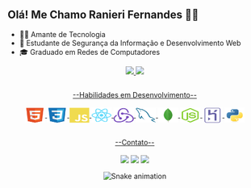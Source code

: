 ## Olá! Me Chamo Ranieri Fernandes 👋🏽

- 👨‍💻 Amante de Tecnologia
- 🌱 Estudante de Segurança da Informação e Desenvolvimento Web
- 🎓 Graduado em Redes de Computadores

<div align="center">
  <a href="https://github.com/ranierirfm">
  <img width="41%" src="https://github-readme-stats.vercel.app/api?username=ranierirfm&show_icons=true&theme=nord&include_all_commits=true&count_private=true"/>
  <img width="49%" src="https://github-readme-stats.vercel.app/api/top-langs/?username=ranierirfm&layout=compact&langs_count=5&theme=nord&count_private=true&include_all_commits=true"/>
</div>
  
  ##
  
<div style="display: inline_block"align="center">--Habilidades em Desenvolvimento--</div>
  
<div style="display: inline_block"align="center"><br>
 
  <img align="center" alt="Rani-HTML" height="30" width="40" src="https://raw.githubusercontent.com/devicons/devicon/master/icons/html5/html5-original.svg">
  <img align="center" alt="Rani-CSS" height="30" width="40" src="https://raw.githubusercontent.com/devicons/devicon/master/icons/css3/css3-original.svg">
  <img align="center" alt="Rani-Js" height="30" width="40" src="https://raw.githubusercontent.com/devicons/devicon/master/icons/javascript/javascript-plain.svg">
  <img align="center" alt="Rani-React" height="30" width="40" src="https://raw.githubusercontent.com/devicons/devicon/master/icons/react/react-original.svg">
  <img align="center" alt="Rani-redux" height="30" width="40" src="https://raw.githubusercontent.com/devicons/devicon/master/icons/redux/redux-original.svg">     
  <img align="center" alt="Rani-Sql" height="30" width="40" src="https://raw.githubusercontent.com/devicons/devicon/master/icons/mysql/mysql-original.svg">
  <img align="center" alt="Rani-Mdb" height="30" width="40" src="https://raw.githubusercontent.com/devicons/devicon/master/icons/mongodb/mongodb-original.svg">
  <img align="center" alt="Rani-Node" height="30" width="40" src="https://raw.githubusercontent.com/devicons/devicon/master/icons/nodejs/nodejs-original.svg">
  <img align="center" alt="Rani-heroku" height="30" width="40" src="https://raw.githubusercontent.com/devicons/devicon/master/icons/heroku/heroku-original.svg">
  <img align="center" alt="Rani-Python" height="30" width="40" src="https://raw.githubusercontent.com/devicons/devicon/master/icons/python/python-original.svg">
</div>
  
  ##
  <div style="display: inline_block"align="center">--Contato--</div><br>
  
<div style="display: inline_block"align="center"> 
  <a href="https://instagram.com/ranierirfm" target="_blank"><img src="https://img.shields.io/badge/-Instagram-%23E4405F?style=for-the-badge&logo=instagram&logoColor=white" target="_blank"></a>
  <a href = "mailto:ranierirfm@hotmail.com"><img src="https://img.shields.io/badge/-Mail-%23333?style=for-the-badge&logo=gmail&logoColor=white" target="_blank"></a>
  <a href="https://www.linkedin.com/in/ranieri-fernandes" target="_blank"><img src="https://img.shields.io/badge/-LinkedIn-%230077B5?style=for-the-badge&logo=linkedin&logoColor=white" target="_blank"></a> 

  ![Snake animation](https://github.com/ranierirfm/ranierirfm/blob/output/github-contribution-grid-snake.svg)
    
</div>
